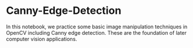 # Canny-Edge-Detection
In this notebook, we practice some basic image manipulation techniques in OpenCV including Canny edge detection. These are the foundation of later computer vision applications.
